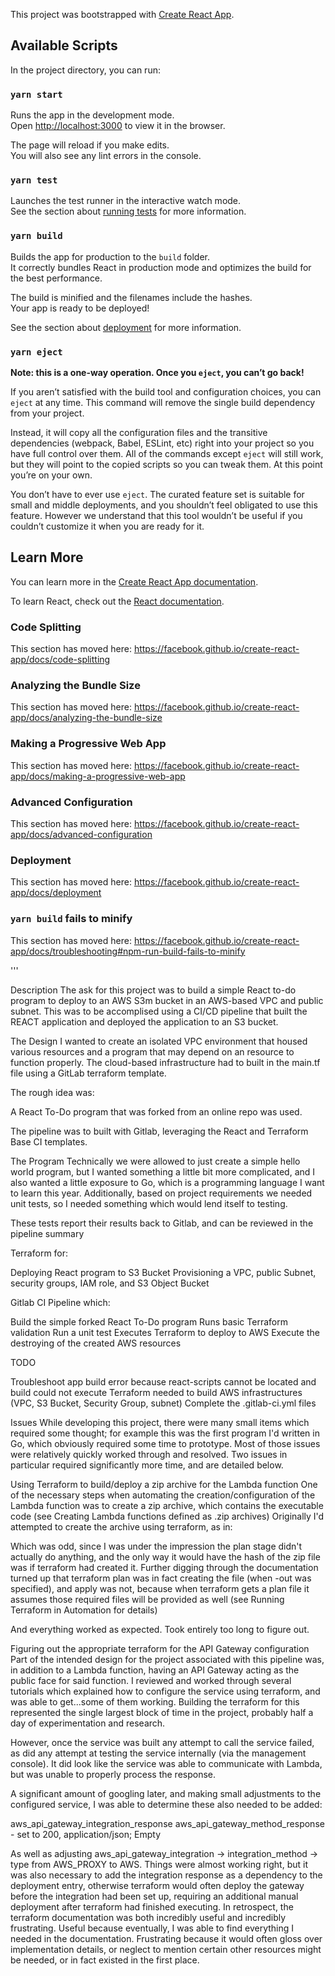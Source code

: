 This project was bootstrapped with [Create React App](https://github.com/facebook/create-react-app).

## Available Scripts

In the project directory, you can run:

### `yarn start`

Runs the app in the development mode.<br />
Open [http://localhost:3000](http://localhost:3000) to view it in the browser.

The page will reload if you make edits.<br />
You will also see any lint errors in the console.

### `yarn test`

Launches the test runner in the interactive watch mode.<br />
See the section about [running tests](https://facebook.github.io/create-react-app/docs/running-tests) for more information.

### `yarn build`

Builds the app for production to the `build` folder.<br />
It correctly bundles React in production mode and optimizes the build for the best performance.

The build is minified and the filenames include the hashes.<br />
Your app is ready to be deployed!

See the section about [deployment](https://facebook.github.io/create-react-app/docs/deployment) for more information.

### `yarn eject`

**Note: this is a one-way operation. Once you `eject`, you can’t go back!**

If you aren’t satisfied with the build tool and configuration choices, you can `eject` at any time. This command will remove the single build dependency from your project.

Instead, it will copy all the configuration files and the transitive dependencies (webpack, Babel, ESLint, etc) right into your project so you have full control over them. All of the commands except `eject` will still work, but they will point to the copied scripts so you can tweak them. At this point you’re on your own.

You don’t have to ever use `eject`. The curated feature set is suitable for small and middle deployments, and you shouldn’t feel obligated to use this feature. However we understand that this tool wouldn’t be useful if you couldn’t customize it when you are ready for it.

## Learn More

You can learn more in the [Create React App documentation](https://facebook.github.io/create-react-app/docs/getting-started).

To learn React, check out the [React documentation](https://reactjs.org/).

### Code Splitting

This section has moved here: https://facebook.github.io/create-react-app/docs/code-splitting

### Analyzing the Bundle Size

This section has moved here: https://facebook.github.io/create-react-app/docs/analyzing-the-bundle-size

### Making a Progressive Web App

This section has moved here: https://facebook.github.io/create-react-app/docs/making-a-progressive-web-app

### Advanced Configuration

This section has moved here: https://facebook.github.io/create-react-app/docs/advanced-configuration

### Deployment

This section has moved here: https://facebook.github.io/create-react-app/docs/deployment

### `yarn build` fails to minify

This section has moved here: https://facebook.github.io/create-react-app/docs/troubleshooting#npm-run-build-fails-to-minify


'''

Description
The ask for this project was to build a simple React to-do program to deploy to an AWS S3m bucket in an AWS-based VPC and public subnet. This was to be accomplised using a CI/CD pipeline that built the REACT application and deployed the application to an S3 bucket. 

The Design
I wanted to create an isolated VPC environment that housed various resources and a program that may depend on an resource to function properly. The cloud-based infrastructure had to built in the main.tf file using a GitLab terraform template. 

The rough idea was:

A React To-Do program that was forked from an online repo was used.

The pipeline was to built with Gitlab, leveraging the React and Terraform Base CI templates.

The Program
Technically we were allowed to just create a simple hello world program, but I wanted something a little bit more complicated, and I also wanted a little exposure to Go, which is a programming language I want to learn this year. Additionally, based on project requirements we needed unit tests, so I needed something which would lend itself to testing.

These tests report their results back to Gitlab, and can be reviewed in the pipeline summary


Terraform for:

Deploying React program to S3 Bucket
Provisioning a VPC, public Subnet, security groups, IAM role, and S3 Object Bucket


Gitlab CI Pipeline which:

Build the simple forked React To-Do program 
Runs basic Terraform validation
Run a unit test
Executes Terraform to deploy to AWS
Execute the destroying of the created AWS resources




TODO

Troubleshoot app build error because react-scripts cannot be located and build could not execute 
Terraform needed to build AWS infrastructures (VPC, S3 Bucket, Security Group, subnet)
Complete the .gitlab-ci.yml files


Issues
While developing this project, there were many small items which required some thought; for example this was the first program I'd written in Go, which obviously required some time to prototype. Most of those issues were relatively quickly worked through and resolved. Two issues in particular required significantly more time, and are detailed below.

Using Terraform to build/deploy a zip archive for the Lambda function
One of the necessary steps when automating the creation/configuration of the Lambda function was to create a zip archive, which contains the executable code (see Creating Lambda functions defined as .zip archives)
Originally I'd attempted to create the archive using terraform, as in:


Which was odd, since I was under the impression the plan stage didn't actually do anything, and the only way it would have the hash of the zip file was if terraform had created it. Further digging through the documentation turned up that terraform plan was in fact creating the file (when -out was specified), and apply was not, because when terraform gets a plan file it assumes those required files will be provided as well (see Running Terraform in Automation for details)


And everything worked as expected. Took entirely too long to figure out.


Figuring out the appropriate terraform for the API Gateway configuration
Part of the intended design for the project associated with this pipeline was, in addition to a Lambda function, having an API Gateway acting as the public face for said function.
I reviewed and worked through several tutorials which explained how to configure the service using terraform, and was able to get...some of them working. Building the terraform for this represented the single largest block of time in the project, probably half a day of experimentation and research.


However, once the service was built any attempt to call the service failed, as did any attempt at testing the service internally (via the management console). It did look like the service was able to communicate with Lambda, but was unable to properly process the response.

A significant amount of googling later, and making small adjustments to the configured service, I was able to determine these also needed to be added:

aws_api_gateway_integration_response
aws_api_gateway_method_response - set to 200, application/json; Empty


As well as adjusting aws_api_gateway_integration -> integration_method -> type from AWS_PROXY to AWS.
Things were almost working right, but it was also necessary to add the integration response as a dependency to the deployment entry, otherwise terraform would often deploy the gateway before the integration had been set up, requiring an additional manual deployment after terraform had finished executing.
In retrospect, the terraform documentation was both incredibly useful and incredibly frustrating.
Useful because eventually, I was able to find everything I needed in the documentation.
Frustrating because it would often gloss over implementation details, or neglect to mention certain other resources might be needed, or in fact existed in the first place.